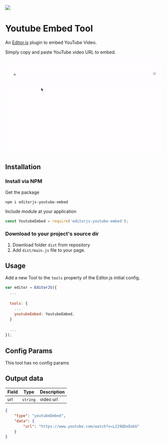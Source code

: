 ![](https://badgen.net/badge/Editor.js/v2.0/blue)

# Youtube Embed Tool
An [Editor.js](https://editorjs.io) plugin to embed YouTube Video.

Simply copy and paste YouTube video URL to embed.

![](assets/demo.gif)


## Installation
### Install via NPM

Get the package

```shell
npm i editorjs-youtube-embed
```

Include module at your application

```javascript
const YoutubeEmbed = require('editorjs-youtube-embed');
```

### Download to your project's source dir
1. Download folder `dist` from repository
2. Add `dist/main.js` file to your page.

## Usage

Add a new Tool to the `tools` property of the Editor.js initial config.

```javascript
var editor = EditorJS({
  ...
  
  tools: {
    ...
    youtubeEmbed: YoutubeEmbed,
  }
  
  ...
});
```

## Config Params
This tool has no config params

## Output data

| Field          | Type      | Description                     |
| -------------- | --------- | ------------------------------- |
| url            | `string`  | video url                       |


```json
{
    "type": "youtubeEmbed",
    "data": {
        "url": "https://www.youtube.com/watch?v=L229QDxDakU"
    }
}
```
